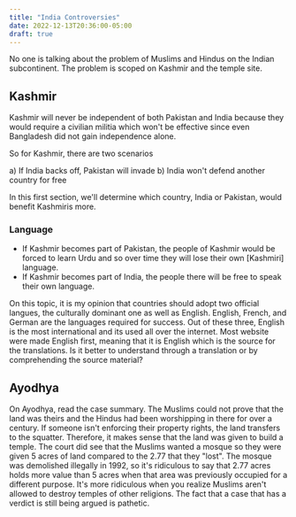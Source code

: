 ```yaml
---
title: "India Controversies"
date: 2022-12-13T20:36:00-05:00
draft: true
---
```


No one is talking about the problem of Muslims and Hindus on the Indian subcontinent.
The problem is scoped on Kashmir and the temple site.

## Kashmir

Kashmir will never be independent of both Pakistan and India because they would require
a civilian militia which won't be effective since even Bangladesh did not gain independence alone.

So for Kashmir, there are two scenarios

a) If India backs off, Pakistan will invade
b) India won't defend another country for free

In this first section, we'll determine which country, India or Pakistan, would benefit Kashmiris more.

### Language

- If Kashmir becomes part of Pakistan, the people of Kashmir would be forced to learn Urdu and so over time they will lose their own \[Kashmiri] language.
- If Kashmir becomes part of India, the people there will be free to speak their own language.

On this topic, it is my opinion that countries should adopt two official langues, the culturally dominant one as well as English.
English, French, and German are the languages required for success. Out of these three, English is the most international and its used all over the internet.
Most website were made English first, meaning that it is English which is the source for the translations. Is it better to understand through a translation or by comprehending
the source material?

## Ayodhya

On Ayodhya, read the case summary. The Muslims could not prove that the land was theirs and the Hindus had been worshipping in there for over a century. If someone isn't enforcing their property rights, the land transfers to the squatter. Therefore, it makes sense that the land was given to build a temple. The court did see that the Muslims wanted a mosque so they were given 5 acres of land compared to the 2.77 that they "lost". The mosque was demolished illegally in 1992, so it's ridiculous to say that 2.77 acres holds more value than 5 acres when that area was previously occupied for a different purpose. It's more ridiculous when you realize Muslims aren't allowed to destroy temples of other religions. The fact that a case that has a verdict is still being argued is pathetic.
